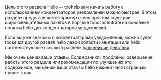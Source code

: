 
Цель этого раздела Hello — toohelp вам начать работу с использованием концентраторов уведомлений можно быстрее. В этом разделе предоставляется пример очень простом сценарии широковещательных пакетов в порядке tooconcentrate на основные понятия hello для концентраторов уведомлений.

Если вы уже знакомы с концентраторами уведомлений, можно будет tooselect другой раздел hello левой области навигации или hello соответствующие ссылки в разделе [дальнейшие действия](#next-steps).

Мы очень ценим ваши отзывы. Если возникли проблемы, завершение работы этого раздела или рекомендации по улучшению это содержимое, мы ценим ваши отзывы hello нижней части страницы приветствия.


